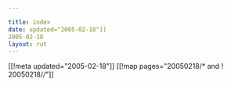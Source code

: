 ```yaml
---

title: index
date: updated="2005-02-18"]]
2005-02-18
layout: rut
---
```


[[!meta updated="2005-02-18"]]
[[!map pages="20050218/* and ! 20050218/*/*"]]
